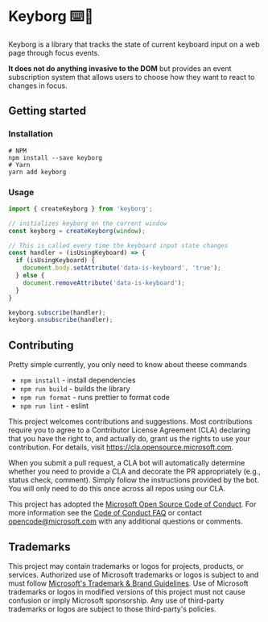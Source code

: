 # Keyborg ⌨️🤖

Keyborg is a library that tracks the state of current keyboard input on a web page through focus events.

**It does not do anything invasive to the DOM** but provides an event subscription system that allows users to choose how they want to react to changes in focus.

## Getting started

### Installation

```bassh
# NPM
npm install --save keyborg
# Yarn
yarn add keyborg
```

### Usage

```js
import { createKeyborg } from 'keyborg';

// initializes keyborg on the current window
const keyborg = createKeyborg(window);

// This is called every time the keyboard input state changes
const handler = (isUsingKeyboard) => {
  if (isUsingKeyboard) {
    document.body.setAttribute('data-is-keyboard', 'true');
  } else {
    document.removeAttribute('data-is-keyboard');
  }
}

keyborg.subscribe(handler);
keyborg.unsubscribe(handler);
```

## Contributing

Pretty simple currently, you only need to know about theese commands

* `npm install` - install dependencies
* `npm run build` - builds the library
* `npm run format` - runs prettier to format code
* `npm run lint` - eslint

This project welcomes contributions and suggestions. Most contributions require you to agree to a
Contributor License Agreement (CLA) declaring that you have the right to, and actually do, grant us
the rights to use your contribution. For details, visit https://cla.opensource.microsoft.com.

When you submit a pull request, a CLA bot will automatically determine whether you need to provide
a CLA and decorate the PR appropriately (e.g., status check, comment). Simply follow the instructions
provided by the bot. You will only need to do this once across all repos using our CLA.

This project has adopted the [Microsoft Open Source Code of Conduct](https://opensource.microsoft.com/codeofconduct/).
For more information see the [Code of Conduct FAQ](https://opensource.microsoft.com/codeofconduct/faq/) or
contact [opencode@microsoft.com](mailto:opencode@microsoft.com) with any additional questions or comments.

## Trademarks

This project may contain trademarks or logos for projects, products, or services. Authorized use of Microsoft
trademarks or logos is subject to and must follow
[Microsoft's Trademark & Brand Guidelines](https://www.microsoft.com/en-us/legal/intellectualproperty/trademarks/usage/general).
Use of Microsoft trademarks or logos in modified versions of this project must not cause confusion or imply Microsoft sponsorship.
Any use of third-party trademarks or logos are subject to those third-party's policies.

